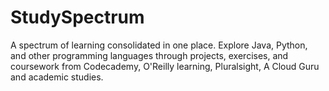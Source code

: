 # StudySpectrum
A spectrum of learning consolidated in one place. Explore Java, Python, and other programming languages through projects, exercises, and coursework from Codecademy, O'Reilly learning, Pluralsight, A Cloud Guru and academic studies.
